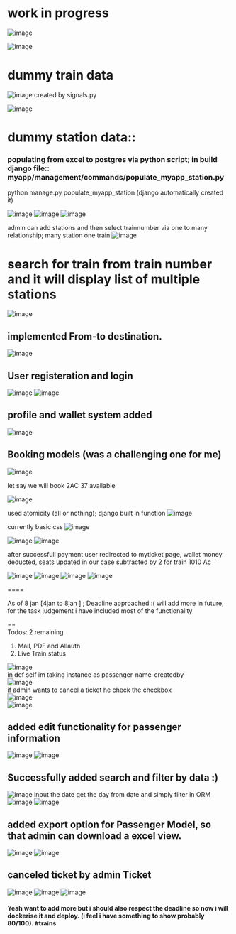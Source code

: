 # work in progress

![image](https://github.com/Ayush-gupta-dev/RAILWAY-ROUND2/assets/137040550/6f6c72c3-e357-4116-b191-6b647edfa518)

![image](https://github.com/Ayush-gupta-dev/RAILWAY-ROUND2/assets/137040550/1116ff88-59f6-4291-b046-e8c483decc93)


# dummy train data

![image](https://github.com/Ayush-gupta-dev/RAILWAY-ROUND2/assets/137040550/9ae3c456-5f57-4909-b83e-356f71d4d3b6)
created by signals.py

![image](https://github.com/Ayush-gupta-dev/RAILWAY-ROUND2/assets/137040550/14ed53ea-bea3-4ee6-869d-9e6d3ede1635)

# dummy station data::

### populating from excel to postgres via python script; in build django file:: myapp/management/commands/populate_myapp_station.py 
python manage.py populate_myapp_station (django automatically created it)

![image](https://github.com/Ayush-gupta-dev/RAILWAY-ROUND2/assets/137040550/3f26c01a-b359-421f-b1dc-5e6dd134019f)
![image](https://github.com/Ayush-gupta-dev/RAILWAY-ROUND2/assets/137040550/5c0feaa4-537c-4319-885e-e9475fe1f462)
![image](https://github.com/Ayush-gupta-dev/RAILWAY-ROUND2/assets/137040550/aff43a63-26e7-47c1-8dc7-5f69569a177a)

admin can add stations and then select trainnumber via one to many relationship; many station one train
![image](https://github.com/Ayush-gupta-dev/RAILWAY-ROUND2/assets/137040550/1f68c193-90a3-4d2a-a5fe-836e1a767a66)

# search for train from train number and it will display list of multiple stations

![image](https://github.com/Ayush-gupta-dev/RAILWAY-ROUND2/assets/137040550/8954a9a3-6b9d-44a9-884c-8bc24cc9c1f4)


## implemented From-to destination.

![image](https://github.com/Ayush-gupta-dev/RAILWAY-ROUND2/assets/137040550/ef56cc52-64de-43be-a68a-bad26ded0f79)

## User registeration and login

![image](https://github.com/Ayush-gupta-dev/RAILWAY-ROUND2/assets/137040550/b3549459-974a-4eb5-9470-7ed30dd67904)
![image](https://github.com/Ayush-gupta-dev/RAILWAY-ROUND2/assets/137040550/73924ff4-ffc1-4d3b-a20d-27643b5e3783)

## profile and wallet system added
![image](https://github.com/Ayush-gupta-dev/RAILWAY-ROUND2/assets/137040550/5a174301-5c60-4673-8a24-2815704c030d)

## Booking models (was a challenging one for me)

![image](https://github.com/Ayush-gupta-dev/RAILWAY-ROUND2/assets/137040550/b96ba347-9bcd-4bed-bad1-0962ddf20f62)

let say we will book 2AC 37 available

![image](https://github.com/Ayush-gupta-dev/RAILWAY-ROUND2/assets/137040550/aba1b221-4b37-4481-9918-49a0af2c2f1e)

used atomicity (all or nothing); django built in function
![image](https://github.com/Ayush-gupta-dev/RAILWAY-ROUND2/assets/137040550/e98b312e-746e-40ca-945a-fdf1331fbad2)

currently basic css 
![image](https://github.com/Ayush-gupta-dev/RAILWAY-ROUND2/assets/137040550/7389e2b4-8436-4617-b5f3-56c0e86e9e0c)

![image](https://github.com/Ayush-gupta-dev/RAILWAY-ROUND2/assets/137040550/740ba715-9acf-4b42-9e31-8aeffd25deae)
![image](https://github.com/Ayush-gupta-dev/RAILWAY-ROUND2/assets/137040550/ad49beca-f8c8-4bd9-9579-33b0584e927a)

after successfull payment user redirected to myticket page, wallet money deducted, seats updated in our case subtracted by 2 for train 1010 Ac

![image](https://github.com/Ayush-gupta-dev/RAILWAY-ROUND2/assets/137040550/ed67f764-3b14-4acb-915d-07bb3dcc3cc7)
![image](https://github.com/Ayush-gupta-dev/RAILWAY-ROUND2/assets/137040550/d11530d6-a98a-4b82-80f1-114a2f082502)
![image](https://github.com/Ayush-gupta-dev/RAILWAY-ROUND2/assets/137040550/dd4821b6-cd81-49c6-b8e4-64ff88813880)
![image](https://github.com/Ayush-gupta-dev/RAILWAY-ROUND2/assets/137040550/2efd5594-dbf7-4c6c-b4b4-632e426eaec7)

==== 

As of 8 jan  [4jan to 8jan ] ; Deadline approached :( will add more in future, for the task judgement i have included most of the functionality

==
<br>
Todos: 2 remaining
1. Mail, PDF and Allauth
2. Live Train status <br>

![image](https://github.com/Ayush-gupta-dev/RAILWAY-ROUND2/assets/137040550/c19685b5-43c3-4887-b598-26e52f2a777a) <br>
in def self im taking instance as passenger-name-createdby<br>
![image](https://github.com/Ayush-gupta-dev/RAILWAY-ROUND2/assets/137040550/81df86dc-ea7b-4139-85d5-843da78cc4b0) <br>
if admin wants to cancel a ticket he check the checkbox <br>
![image](https://github.com/Ayush-gupta-dev/RAILWAY-ROUND2/assets/137040550/4836aebe-fe5c-4dab-94e9-f6c2e8ceb241) <br>
![image](https://github.com/Ayush-gupta-dev/RAILWAY-ROUND2/assets/137040550/04c3f7aa-bbc2-4b58-84ae-4fe0b74dc0da)

## added edit functionality for passenger information
![image](https://github.com/Ayush-gupta-dev/RAILWAY-ROUND2/assets/137040550/3089d644-b27e-49ab-b3e2-d766fa4e2a15)
![image](https://github.com/Ayush-gupta-dev/RAILWAY-ROUND2/assets/137040550/c7cd3d06-6ae4-4840-a304-1804cfb3e7bf)

## Successfully added search and filter by data :)
![image](https://github.com/Ayush-gupta-dev/RAILWAY-ROUND2/assets/137040550/e0290be6-e74f-401b-9bdd-97af780d1ca1)
input the date get the day from date and simply filter in ORM
![image](https://github.com/Ayush-gupta-dev/RAILWAY-ROUND2/assets/137040550/8823784d-03d5-43cd-92b5-91ff28389438)
![image](https://github.com/Ayush-gupta-dev/RAILWAY-ROUND2/assets/137040550/ccff6e6d-219c-4a01-acb8-2564543967ab)

## added export  option for Passenger Model, so that admin can download a excel view.

![image](https://github.com/Ayush-gupta-dev/RAILWAY-ROUND2/assets/137040550/7b2f337b-66fb-4387-897c-6e20f5c9ed1e)
![image](https://github.com/Ayush-gupta-dev/RAILWAY-ROUND2/assets/137040550/106da77b-1c5f-4537-8b72-0669bc58ea48)

## canceled ticket by admin Ticket
![image](https://github.com/Ayush-gupta-dev/RAILWAY-ROUND2/assets/137040550/04c1736c-fd58-4274-a110-31a42bf26734)
![image](https://github.com/Ayush-gupta-dev/RAILWAY-ROUND2/assets/137040550/1b649a8e-e127-4189-9452-986e48ef1995)
![image](https://github.com/Ayush-gupta-dev/RAILWAY-ROUND2/assets/137040550/bfdd11c5-2e66-434a-b5b7-9f7b7feb631d)


#### Yeah want to add more but i should also respect the deadline so now i will dockerise it and deploy. (i feel i have something to show probably 80/100). #trains
